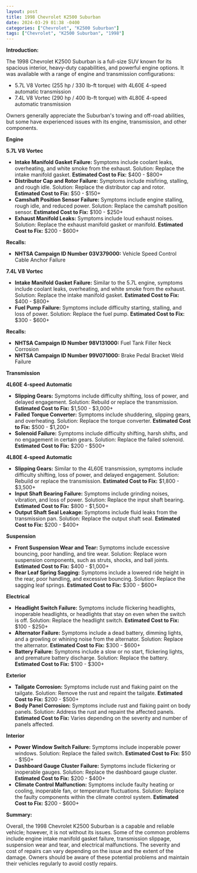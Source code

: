 ```yaml
---
layout: post
title: 1998 Chevrolet K2500 Suburban
date: 2024-03-29 01:38 -0400
categories: ["Chevrolet", "K2500 Suburban"]
tags: ["Chevrolet", "K2500 Suburban", "1998"]
---
```

**Introduction:**

The 1998 Chevrolet K2500 Suburban is a full-size SUV known for its spacious interior, heavy-duty capabilities, and powerful engine options. It was available with a range of engine and transmission configurations:

* 5.7L V8 Vortec (255 hp / 330 lb-ft torque) with 4L60E 4-speed automatic transmission
* 7.4L V8 Vortec (290 hp / 400 lb-ft torque) with 4L80E 4-speed automatic transmission

Owners generally appreciate the Suburban's towing and off-road abilities, but some have experienced issues with its engine, transmission, and other components.

**Engine**

**5.7L V8 Vortec**

* **Intake Manifold Gasket Failure:** Symptoms include coolant leaks, overheating, and white smoke from the exhaust. Solution: Replace the intake manifold gasket. **Estimated Cost to Fix:** $400 - $800+
* **Distributor Cap and Rotor Failure:** Symptoms include misfiring, stalling, and rough idle. Solution: Replace the distributor cap and rotor. **Estimated Cost to Fix:** $50 - $150+
* **Camshaft Position Sensor Failure:** Symptoms include engine stalling, rough idle, and reduced power. Solution: Replace the camshaft position sensor. **Estimated Cost to Fix:** $100 - $250+
* **Exhaust Manifold Leaks:** Symptoms include loud exhaust noises. Solution: Replace the exhaust manifold gasket or manifold. **Estimated Cost to Fix:** $200 - $600+

**Recalls:**
* **NHTSA Campaign ID Number 03V379000:** Vehicle Speed Control Cable Anchor Failure

**7.4L V8 Vortec**

* **Intake Manifold Gasket Failure:** Similar to the 5.7L engine, symptoms include coolant leaks, overheating, and white smoke from the exhaust. Solution: Replace the intake manifold gasket. **Estimated Cost to Fix:** $400 - $800+
* **Fuel Pump Failure:** Symptoms include difficulty starting, stalling, and loss of power. Solution: Replace the fuel pump. **Estimated Cost to Fix:** $300 - $600+

**Recalls:**
* **NHTSA Campaign ID Number 98V131000:** Fuel Tank Filler Neck Corrosion
* **NHTSA Campaign ID Number 99V071000:** Brake Pedal Bracket Weld Failure

**Transmission**

**4L60E 4-speed Automatic**

* **Slipping Gears:** Symptoms include difficulty shifting, loss of power, and delayed engagement. Solution: Rebuild or replace the transmission. **Estimated Cost to Fix:** $1,500 - $3,000+
* **Failed Torque Converter:** Symptoms include shuddering, slipping gears, and overheating. Solution: Replace the torque converter. **Estimated Cost to Fix:** $500 - $1,200+
* **Solenoid Failure:** Symptoms include difficulty shifting, harsh shifts, and no engagement in certain gears. Solution: Replace the failed solenoid. **Estimated Cost to Fix:** $200 - $500+

**4L80E 4-speed Automatic**

* **Slipping Gears:** Similar to the 4L60E transmission, symptoms include difficulty shifting, loss of power, and delayed engagement. Solution: Rebuild or replace the transmission. **Estimated Cost to Fix:** $1,800 - $3,500+
* **Input Shaft Bearing Failure:** Symptoms include grinding noises, vibration, and loss of power. Solution: Replace the input shaft bearing. **Estimated Cost to Fix:** $800 - $1,500+
* **Output Shaft Seal Leakage:** Symptoms include fluid leaks from the transmission pan. Solution: Replace the output shaft seal. **Estimated Cost to Fix:** $200 - $400+

**Suspension**

* **Front Suspension Wear and Tear:** Symptoms include excessive bouncing, poor handling, and tire wear. Solution: Replace worn suspension components, such as struts, shocks, and ball joints. **Estimated Cost to Fix:** $400 - $1,000+
* **Rear Leaf Spring Sagging:** Symptoms include a lowered ride height in the rear, poor handling, and excessive bouncing. Solution: Replace the sagging leaf springs. **Estimated Cost to Fix:** $300 - $600+

**Electrical**

* **Headlight Switch Failure:** Symptoms include flickering headlights, inoperable headlights, or headlights that stay on even when the switch is off. Solution: Replace the headlight switch. **Estimated Cost to Fix:** $100 - $250+
* **Alternator Failure:** Symptoms include a dead battery, dimming lights, and a growling or whining noise from the alternator. Solution: Replace the alternator. **Estimated Cost to Fix:** $300 - $600+
* **Battery Failure:** Symptoms include a slow or no start, flickering lights, and premature battery discharge. Solution: Replace the battery. **Estimated Cost to Fix:** $100 - $300+

**Exterior**

* **Tailgate Corrosion:** Symptoms include rust and flaking paint on the tailgate. Solution: Remove the rust and repaint the tailgate. **Estimated Cost to Fix:** $200 - $500+
* **Body Panel Corrosion:** Symptoms include rust and flaking paint on body panels. Solution: Address the rust and repaint the affected panels. **Estimated Cost to Fix:** Varies depending on the severity and number of panels affected.

**Interior**

* **Power Window Switch Failure:** Symptoms include inoperable power windows. Solution: Replace the failed switch. **Estimated Cost to Fix:** $50 - $150+
* **Dashboard Gauge Cluster Failure:** Symptoms include flickering or inoperable gauges. Solution: Replace the dashboard gauge cluster. **Estimated Cost to Fix:** $200 - $400+
* **Climate Control Malfunction:** Symptoms include faulty heating or cooling, inoperable fan, or temperature fluctuations. Solution: Replace the faulty components within the climate control system. **Estimated Cost to Fix:** $200 - $600+

**Summary:**

Overall, the 1998 Chevrolet K2500 Suburban is a capable and reliable vehicle; however, it is not without its issues. Some of the common problems include engine intake manifold gasket failure, transmission slippage, suspension wear and tear, and electrical malfunctions. The severity and cost of repairs can vary depending on the issue and the extent of the damage. Owners should be aware of these potential problems and maintain their vehicles regularly to avoid costly repairs.
